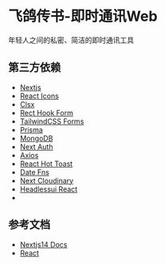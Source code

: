 # 飞鸽传书-即时通讯Web

年轻人之间的私密、简洁的即时通讯工具

## 第三方依赖

- [Nextjs](https://nextjs.org/)
- [React Icons](https://react-icons.github.io/react-icons)
- [Clsx](https://github.com/lukeed/clsx)
- [Rect Hook Form](https://react-hook-form.com/)
- [TailwindCSS Forms](https://github.com/tailwindlabs/tailwindcss-forms)
- [Prisma](https://www.prisma.io/docs/getting-started)
- [MongoDB](https://cloud.mongodb.com/v2/65f67cfe3771456da73cec01#/clusters)
- [Next Auth](https://next-auth.js.org/v3/adapters/prisma)
- [Axios](https://axios-http.com/)
- [React Hot Toast](https://react-hot-toast.com/)
- [Date Fns](https://date-fns.org/)
- [Next Cloudinary](https://next.cloudinary.dev/installation)
- [Headlessui React](https://headlessui.com/)
- []()

## 参考文档

- [Nextjs14 Docs](https://nextjs.org/docs)
- [React](https://react.dev/)